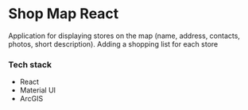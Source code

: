 # **Shop Map React**

Application for displaying stores on the map (name, address, contacts, photos, short description). Adding a shopping list for each store

### **Tech stack**
- React
- Material UI
- ArcGIS
